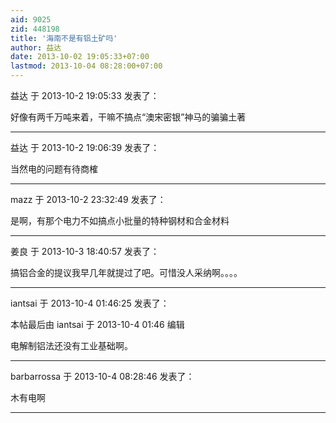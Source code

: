 ```yaml
---
aid: 9025
zid: 448198
title: '海南不是有铝土矿吗'
author: 益达
date: 2013-10-02 19:05:33+07:00
lastmod: 2013-10-04 08:28:00+07:00
---
```


益达 于 2013-10-2 19:05:33 发表了：

好像有两千万吨来着，干嘛不搞点“澳宋密银”神马的骗骗土著

---------

益达 于 2013-10-2 19:06:39 发表了：

当然电的问题有待商榷

---------

mazz 于 2013-10-2 23:32:49 发表了：

是啊，有那个电力不如搞点小批量的特种钢材和合金材料

---------

姜良 于 2013-10-3 18:40:57 发表了：

搞铝合金的提议我早几年就提过了吧。可惜没人采纳啊。。。。

---------

iantsai 于 2013-10-4 01:46:25 发表了：

本帖最后由 iantsai 于 2013-10-4 01:46 编辑 

电解制铝法还没有工业基础啊。

---------

barbarrossa 于 2013-10-4 08:28:46 发表了：

木有电啊

---------

